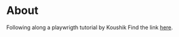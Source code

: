 # About

Following along a playwrigth tutorial by Koushik
Find the link [here](https://www.youtube.com/playlist?list=PL699Xf-_ilW7qlOrCGqwsWkgNkHQTqaBb).
